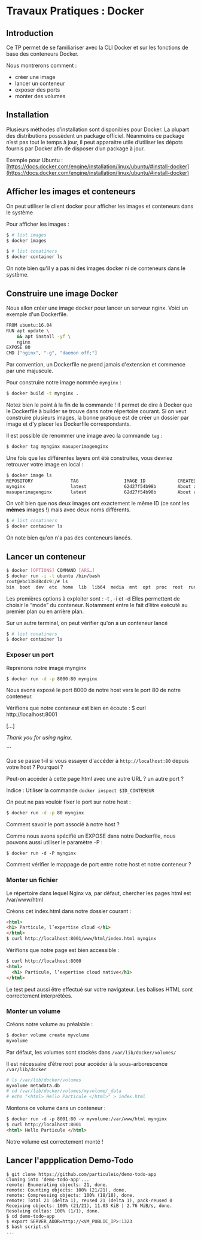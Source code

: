 # Travaux Pratiques : Docker

## Introduction

Ce TP permet de se familiariser avec la CLI Docker
et sur les fonctions de base des conteneurs Docker.

Nous montrerons comment :
- créer une image
- lancer un conteneur
- exposer des ports
- monter des volumes

## Installation

Plusieurs méthodes d’installation sont disponibles pour Docker. La plupart des
distributions possèdent un package officiel. Néanmoins ce package n’est pas tout
le temps à jour, il peut apparaitre utile d’utiliser les dépots fournis par
Docker afin de disposer d’un package à jour.

Exemple pour Ubuntu :
[https://docs.docker.com/engine/installation/linux/ubuntu/#install-docker](https://docs.docker.com/engine/installation/linux/ubuntu/#install-docker)


## Afficher les images et conteneurs
On peut utiliser le client docker pour afficher les images et conteneurs dans 
le système

Pour afficher les images : 
```bash
$ # list images
$ docker images
```
```bash
$ # list conatiners
$ docker container ls
```

On note bien qu'il y a pas ni des images docker ni de conteneurs dans le système.


## Construire une image Docker

Nous allon créer une image docker pour lancer un serveur nginx.
Voici un exemple d'un Dockerfile.

```bash
FROM ubuntu:16.04
RUN apt update \
	&& apt install -yf \
	nginx
EXPOSE 80
CMD ["nginx", "-g", "daemon off;"]
```

Par convention, un Dockerfile ne prend jamais d'extension et commence par une
majuscule.

Pour construire notre image nommée `mynginx` :

```bash
$ docker build -t mynginx .
```

Notez bien le point à la fin de la commande ! Il permet de dire à Docker que le
Dockerfile à builder se trouve dans notre répertoire courant. Si on veut
construire plusieurs images, la bonne pratique est de créer un dossier par
image et d'y placer les Dockerfile correspondants.

Il est possible de renommer une image avec la commande `tag` :

```bash
$ docker tag mynginx masuperimagenginx
```

Une fois que les différentes layers ont été construites, vous devriez retrouver
votre image en local :

```bash
$ docker image ls
REPOSITORY            	TAG             	IMAGE ID        	CREATED          	SIZE
mynginx               	latest          	62d27f54b98b    	About a minute ago   212MB
masuperimagenginx      	latest          	62d27f54b98b    	About a minute ago   212MB
```

On voit bien que nos deux images ont exactement le même ID (ce sont les
**mêmes** images !) mais avec deux noms différents.


```bash
$ # list conatiners
$ docker container ls
```

On note bien qu'on n'a pas des conteneurs lancés.

## Lancer un conteneur

```bash
$ docker [OPTIONS] COMMAND [ARG…]
$ docker run -i -t ubuntu /bin/bash
root@ebc138d8cdc9:/# ls
bin  boot  dev  etc  home  lib  lib64  media  mnt  opt  proc  root  run  sbin  srv  sys  tmp  usr  var
```

Les premières options à exploiter sont : -t , -i et -d
Elles permettent de choisir le “mode” du conteneur. Notamment entre le fait
d’être exécuté au premier plan ou en arrière plan.

Sur un autre terminal, on peut vérifier qu'on a un conteneur lancé
```bash
$ # list conatiners
$ docker container ls
```


### Exposer un port

Reprenons notre image mynginx

```bash
$ docker run -d -p 8000:80 mynginx
```

Nous avons exposé le port 8000 de notre host vers le port 80 de notre conteneur.

Vérifions que notre conteneur est bien en écoute :
$ curl http://localhost:8001

[...]

<p><em>Thank you for using nginx.</em></p>
</body>
</html>
```

Que se passe t-il si vous essayer d'accéder à `http://localhost:80` depuis
votre host ? Pourquoi ?

Peut-on accéder à cette page html avec une autre URL ? un autre port ?

Indice : Utiliser la commande `docker inspect $ID_CONTENEUR`

On peut ne pas vouloir fixer le port sur notre host :

```bash
$ docker run -d -p 80 mynginx
```

Comment savoir le port associé à notre host ?

Comme nous avons spécifié un EXPOSE dans notre Dockerfile, nous pouvons aussi utiliser le paramètre -P :

```
$ docker run -d -P mynginx
```

Comment vérifier le mappage de port entre notre host et notre conteneur ?

### Monter un fichier

Le répertoire dans lequel Nginx va, par défaut, chercher les pages html est /var/www/html

Créons cet index.html dans notre dossier courant :

```html
<html>
<h1> Particule, l’expertise cloud </h1>
</html>
$ curl http://localhost:8001/www/html/index.html mynginx
```

Vérifions que notre page est bien accessible :

```html
$ curl http://localhost:8000
<html>
  <h1> Particule, l’expertise cloud native</h1>
</html>
```

Le test peut aussi être effectué sur votre navigateur. Les balises HTML sont correctement interprétées.

### Monter un volume

Créons notre volume au préalable :

```bash
$ docker volume create myvolume
myvolume
```

Par défaut, les volumes sont stockés dans `/var/lib/docker/volumes/`

Il est nécessaire d’être root pour accéder à la sous-arborescence
`/var/lib/docker`

```bash
# ls /var/lib/docker/volumes
myvolume metadata.db
# cd /var/lib/docker/volumes/myvolume/_data
# echo "<html> Hello Particule </html>" > index.html
```

Montons ce volume dans un conteneur :

```html
$ docker run -d -p 8001:80 -v myvolume:/var/www/html mynginx
$ curl http://localhost:8001
<html> Hello Particule </html>
```

Notre volume est correctement monté !


## Lancer l'appplication Demo-Todo


```
$ git clone https://github.com/particuleio/demo-todo-app
Cloning into 'demo-todo-app'...
remote: Enumerating objects: 21, done.
remote: Counting objects: 100% (21/21), done.
remote: Compressing objects: 100% (18/18), done.
remote: Total 21 (delta 1), reused 21 (delta 1), pack-reused 0
Receiving objects: 100% (21/21), 11.03 KiB | 2.76 MiB/s, done.
Resolving deltas: 100% (1/1), done.
$ cd demo-todo-app
$ export SERVER_ADDR=http://<VM_PUBLIC_IP>:1323
$ bash script.sh
...
```



